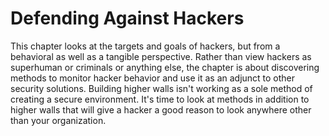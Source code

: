 # Defending Against Hackers
This chapter looks at the targets and goals of hackers, but from a behavioral as well as a tangible perspective. Rather than view hackers as superhuman or criminals or anything else, the chapter is about discovering methods to monitor hacker behavior and use it as an adjunct to other security solutions. Building higher walls isn't working as a sole method of creating a secure environment. It's time to look at methods in addition to higher walls that will give a hacker a good reason to look anywhere other than your organization.
